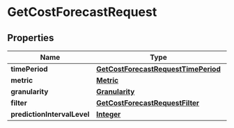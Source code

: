 

# GetCostForecastRequest


## Properties

| Name | Type | Description | Notes |
|------------ | ------------- | ------------- | -------------|
|**timePeriod** | [**GetCostForecastRequestTimePeriod**](GetCostForecastRequestTimePeriod.md) |  |  |
|**metric** | [**Metric**](Metric.md) |  |  |
|**granularity** | [**Granularity**](Granularity.md) |  |  |
|**filter** | [**GetCostForecastRequestFilter**](GetCostForecastRequestFilter.md) |  |  [optional] |
|**predictionIntervalLevel** | [**Integer**](Integer.md) |  |  [optional] |



